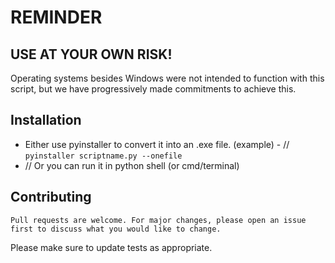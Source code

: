 # REMINDER
## USE AT YOUR OWN RISK!

Operating systems besides Windows were not intended to function with this script, but we have progressively made commitments to achieve this.

## Installation
* Either use pyinstaller to convert it into an .exe file. (example) - 
// ```pyinstaller scriptname.py --onefile```
* // Or you can run it in python shell (or cmd/terminal)

## Contributing
```Pull requests are welcome. For major changes, please open an issue first to discuss what you would like to change.```

Please make sure to update tests as appropriate.
